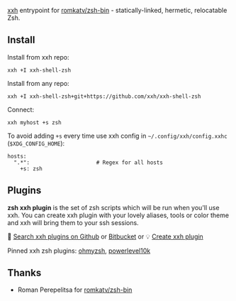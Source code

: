 [xxh](https://github.com/xxh/xxh) entrypoint for [romkatv/zsh-bin](https://github.com/romkatv/zsh-bin) - statically-linked, hermetic, relocatable Zsh.
## Install
Install from xxh repo:
```
xxh +I xxh-shell-zsh
```
Install from any repo:
```
xxh +I xxh-shell-zsh+git+https://github.com/xxh/xxh-shell-zsh
```
Connect:
```
xxh myhost +s zsh
```
To avoid adding `+s` every time use xxh config in `~/.config/xxh/config.xxhc` (`$XDG_CONFIG_HOME`):
```
hosts:
  ".*":                     # Regex for all hosts
    +s: zsh
```

## Plugins

**zsh xxh plugin** is the set of zsh scripts which will be run when you'll use xxh. You can create xxh plugin with your lovely aliases, tools or color theme and xxh will bring them to your ssh sessions.

🔎 [Search xxh plugins on Github](https://github.com/search?q=xxh-plugin-zsh&type=Repositories) or [Bitbucket](https://bitbucket.org/repo/all?name=xxh-plugin-zsh) or 💡 [Create xxh plugin](https://github.com/xxh/xxh-plugin-zsh-sample)

Pinned xxh zsh plugins: [ohmyzsh](https://github.com/xxh/xxh-plugin-zsh-ohmyzsh), [powerlevel10k](https://github.com/xxh/xxh-plugin-zsh-powerlevel10k)

## Thanks
* Roman Perepelitsa for [romkatv/zsh-bin](https://github.com/romkatv/zsh-bin) 
